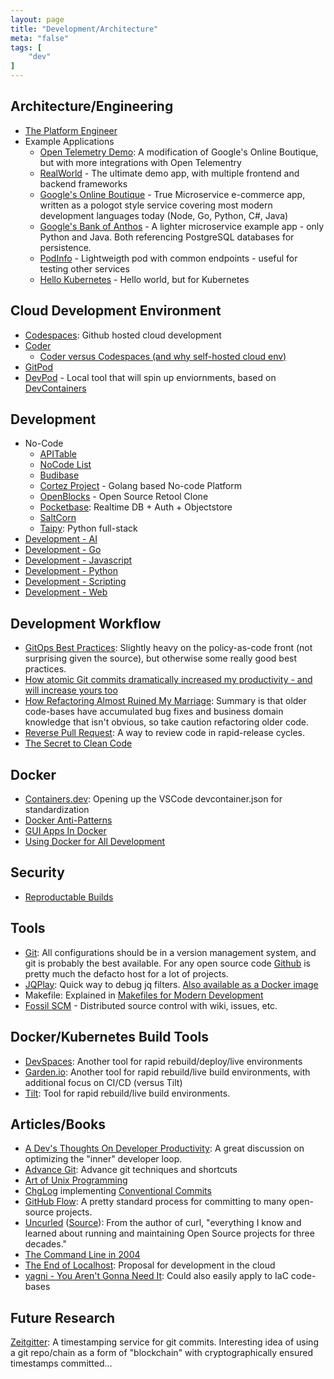 ```yaml
---
layout: page
title: "Development/Architecture"
meta: "false"
tags: [
    "dev"
]
---
```


## Architecture/Engineering

- [The Platform Engineer](https://engineering.razorpay.com/the-platform-engineer-db2b21434911)
- Example Applications
  - [Open Telemetry Demo](https://github.com/open-telemetry/opentelemetry-demo): A modification of Google's Online Boutique, but with more integrations with Open Telementry
  - [RealWorld](https://github.com/gothinkster/realworld) - The ultimate demo app, with multiple frontend and backend frameworks
  - [Google's Online Boutique](https://github.com/GoogleCloudPlatform/microservices-demo) - True Microservice e-commerce app, written as a pologot style service covering most modern development languages today (Node, Go, Python, C#, Java)
  - [Google's Bank of Anthos](https://github.com/GoogleCloudPlatform/bank-of-anthos) - A lighter microservice example app - only Python and Java.  Both referencing PostgreSQL databases for persistence.
  - [PodInfo](https://github.com/stefanprodan/podinfo) - Lightweigth pod with common endpoints - useful for testing other services
  - [Hello Kubernetes](https://github.com/paulbouwer/hello-kubernetes) - Hello world, but for Kubernetes

## Cloud Development Environment

- [Codespaces](https://github.com/features/codespaces): Github hosted cloud development
- [Coder](https://coder.com/)
  - [Coder versus Codespaces (and why self-hosted cloud env)](https://coder.com/blog/github-codespaces-coder-and-enterprise-customers)
- [GitPod](https://gitpod.io/)
- [DevPod](https://devpod.sh/) - Local tool that will spin up enviornments, based on [DevContainers](https://containers.dev/)


## Development

- No-Code
  - [APITable](https://github.com/apitable/apitable)
  - [NoCode List](https://nocodelist.co/)
  - [Budibase](https://www.budibase.com/)
  - [Cortez Project](https://cortezaproject.org/) - Golang based No-code Platform
  - [OpenBlocks](https://github.com/openblocks-dev/openblocks) - Open Source Retool Clone
  - [Pocketbase](https://pocketbase.io/): Realtime DB + Auth + Objectstore
  - [SaltCorn](https://saltcorn.com/)
  - [Taipy](https://www.taipy.io/): Python full-stack
- [Development - AI](/fino/ai)
- [Development - Go](/info/golang)
- [Development - Javascript](/info/javascript)
- [Development - Python](/info/python)
- [Development - Scripting](/info/scripting)
- [Development - Web](/info/webdev)

## Development Workflow

- [GitOps Best Practices](https://www.permit.io/blog/gitops-today-why-and-how): Slightly heavy on the policy-as-code front (not surprising given the source), but otherwise some really good best practices.
- [How atomic Git commits dramatically increased my productivity - and will increase yours too](https://dev.to/samuelfaure/how-atomic-git-commits-dramatically-increased-my-productivity-and-will-increase-yours-too-4a84)
- [How Refactoring Almost Ruined My Marriage](https://zaidesanton.substack.com/p/how-refactoring-almost-ruined-my): Summary is that older code-bases have accumulated bug fixes and business domain knowledge that isn't obvious, so take caution refactoring older code.
- [Reverse Pull Request](https://dzone.com/articles/reverse-pull-requests): A way to review code in rapid-release cycles.
- [The Secret to Clean Code](https://craftbettersoftware.com/p/the-secret-to-clean-code)

## Docker

- [Containers.dev](https://containers.dev/): Opening up the VSCode devcontainer.json for standardization
- [Docker Anti-Patterns](https://codefresh.io/containers/docker-anti-patterns/)
- [GUI Apps In Docker](https://www.trickster.dev/post/running-gui-apps-within-docker-containers/)
- [Using Docker for All Development](https://www.smashingmagazine.com/2022/07/using-nothing-but-docker-projects/)

## Security

- [Reproductable Builds](https://reproducible-builds.org/)

## Tools

- [Git](https://git-scm.com/):  All configurations should be in a version management system, and git is probably the best available.  For any open source code [Github](https://github.com/) is pretty much the defacto host for a lot of projects.
- [JQPlay](https://jqplay.org/): Quick way to debug jq filters.  [Also available as a Docker image](https://github.com/munntjlx/jqplay)
- Makefile: Explained in [Makefiles for Modern Development](https://dzone.com/articles/makefiles-for-modern-development)
- [Fossil SCM](https://www.fossil-scm.org/home/doc/trunk/www/index.wiki) - Distributed source control with wiki, issues, etc.


## Docker/Kubernetes Build Tools

- [DevSpaces](https://www.devspace.sh/): Another tool for rapid rebuild/deploy/live environments
- [Garden.io](https://garden.io/): Another tool for rapid rebuild/live build environments, with additional focus on CI/CD (versus Tilt)
- [Tilt](https://tilt.dev/): Tool for rapid rebuild/live build environments.



## Articles/Books

- [A Dev's Thoughts On Developer Productivity](https://about.sourcegraph.com/blog/developer-productivity-thoughts): A great discussion on optimizing the "inner" developer loop.
- [Advance Git](https://dev.to/g_abud/advanced-git-reference-1o9j): Advance git techniques and shortcuts
- [Art of Unix Programming](http://www.faqs.org/docs/artu/)
- [ChgLog](https://github.com/goreleaser/chglog) implementing [Conventional Commits](https://www.conventionalcommits.org/en/v1.0.0/#summary)
- [GitHub Flow](https://guides.github.com/introduction/flow/): A pretty standard process for committing to many open-source projects.
- [Uncurled](https://un.curl.dev/) ([Source](https://github.com/bagder/uncurled)): From the author of curl,  "everything I know and learned about running and maintaining Open Source projects for three decades."
- [The Command Line in 2004](http://garote.bdmonkeys.net/commandline/index.html)
- [The End of Localhost](https://www.swyx.io/the-end-of-localhost/): Proposal for development in the cloud
- [yagni - You Aren't Gonna Need It](https://martinfowler.com/bliki/Yagni.html): Could also easily apply to IaC code-bases

## Future Research

[Zeitgitter](https://github.com/zeitgitter/zeitgitterd): A timestamping service for git commits.  Interesting idea of using a git repo/chain as a form of "blockchain" with cryptographically ensured timestamps committed...